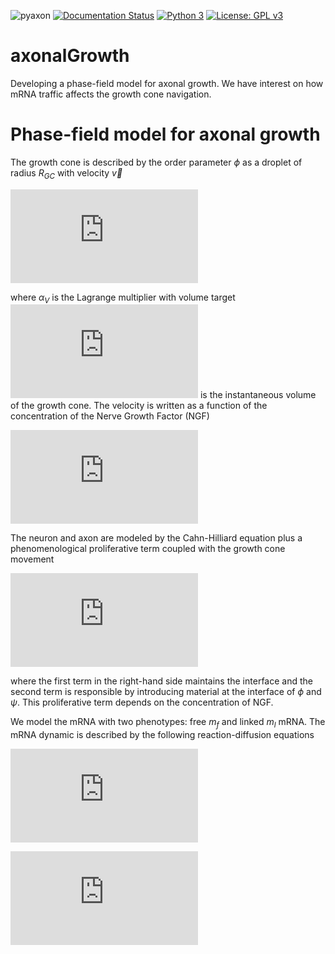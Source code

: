 ![pyaxon](https://github.com/mooniean/axonalGrowth/workflows/pyaxon/badge.svg)
[![Documentation Status](https://readthedocs.org/projects/axonalgrowth/badge/?version=latest)](https://axonalgrowth.readthedocs.io/en/latest/?badge=latest)
[![Python 3](https://pyup.io/repos/github/mooniean/axonalGrowth/python-3-shield.svg)](https://pyup.io/repos/github/mooniean/axonalGrowth)
[![License: GPL v3](https://img.shields.io/badge/License-GPLv3-blue.svg)](https://www.gnu.org/licenses/gpl-3.0)

# axonalGrowth
Developing a phase-field model for axonal growth. We have interest on how mRNA traffic affects the growth cone navigation.


# Phase-field model for axonal growth
The growth cone is described by the order parameter $\phi$ as a droplet of radius $R_{GC}$ with velocity $\vec{v}$

![equation](https://latex.codecogs.com/gif.latex?%5Cpartial_t%20%5Cpsi%20%3D%20-M%20%5Cnabla%5E2%20%5Cleft%28%208%20%5Cpsi%20%281-%5Cpsi%29%5Cleft%28%5Cpsi%20-%20%5Cfrac%7B1%7D%7B2%7D%5Cright%29%20&plus;%20%5Cvarepsilon%5E2%20%5Cnabla%5E2%20%5Cpsi%20%5Cright%29%5C%5C%20&plus;%20%5Calpha_p%20%5Cpsi%20%5Cphi%20%281-%5Cphi%29%20%5B%5Cmathrm%7BNGF%7D%5D%20%5C%2C%20%2C)

where $\alpha_V$ is the Lagrange multiplier with volume target ![equation](https://latex.codecogs.com/gif.latex?V_%7B%5Cmathrm%7Btarget%7D%7D%20%3D%20%5Cfrac%7B4%7D%7B3%7D%20%5Cpi%20R_%7BGC%7D%5E3) is the instantaneous volume of the growth cone. The velocity is written as a function of the concentration of the Nerve Growth Factor (NGF)


![equation](https://latex.codecogs.com/gif.latex?%5Cvec%7Bv%7D_%7B%5Cmathrm%7BGC%7D%7D%20%3D%20%5Cchi%28m_f%29%20%5Cfrac%7B%5Cnabla%5B%5Cmathrm%7BNGF%7D%5D%7D%7B%7C%7C%5Cnabla%5B%5Cmathrm%7BNGF%7D%5D%7C%7C%7D%5C%2C%20%2C)

The neuron and axon are modeled by the Cahn-Hilliard equation plus a phenomenological proliferative term coupled with the growth cone movement

![equation](https://latex.codecogs.com/gif.latex?%5Cpartial_t%20%5Cpsi%20%3D%20-M%20%5Cnabla%5E2%20%5Cleft%28%208%20%5Cpsi%20%281-%5Cpsi%29%5Cleft%28%5Cpsi%20-%20%5Cfrac%7B1%7D%7B2%7D%5Cright%29%20&plus;%20%5Cvarepsilon%5E2%20%5Cnabla%5E2%20%5Cpsi%20%5Cright%29%20&plus;%20%5Calpha_p%20%5Cpsi%20%5Cphi%20%281-%5Cphi%29%20%5B%5Cmathrm%7BNGF%7D%5D%20%5C%2C%20%2C)

where the first term in the right-hand side maintains the interface and the second term is responsible by introducing material at the interface of $\phi$ and $\psi$. This proliferative term depends on the concentration of NGF.



We model the mRNA with two phenotypes: free $m_f$ and linked $m_l$ mRNA. The mRNA dynamic is described by the following reaction-diffusion equations

![equation](https://latex.codecogs.com/gif.latex?%5Cpartial_t%20m_f%20%3D%20k_f%5Cnabla%5E2m_f%20-%20%5Cgamma%20m_f%20m_t%20%5Cleft%28%5Cfrac%7BM_m-m_l%7D%7BM_m%7D%5Cright%29%20-%5Clambda_f%20m_f%20%5C%5C&plus;%20%5Cfrac%7B%5Cbeta_m%20%5Cleft%281-m_t%5Cright%29m_l%7D%7Bm_t%7D%20&plus;%20%5Cnabla%5E2%20%5CXi%5E%7B%5Cnatural%7D_C%5Cleft%5Bm_f%2C%20%5Cpsi%20%5Cright%5D%20%5C%2C%20%2C)

![equation](https://latex.codecogs.com/gif.latex?%5Cpartial_t%20m_l%20%3D%20k_l%20%5Cnabla%5E2%20m_l%20-%5Cnabla%5Ccdot%5Cleft%28%5Cleft%28%5Cfrac%7BM_m-m_l%7D%7BM_m%7D%5Cright%29m_l%20m_t%20%5Cmathbf%7Bv%7D_m%5Cright%29-%5Clambda_l%20m_l%20%5C%5C%20&plus;%20%5Cgamma%20m_f%20m_t%20%5Cleft%28%5Cfrac%7BM_m-m_l%7D%7BM_m%7D%5Cright%29%20-%20%5Cfrac%7B%5Cbeta_m%20%5Cleft%281-m_t%5Cright%29m_l%7D%7Bm_t%7D%20&plus;%20%5Cnabla%5E2%20%5CXi%5E%7B%5Cnatural%7D_C%5Cleft%5Bm_l%2C%20%5Cpsi%20%5Cright%5D%20%5C%2C%20%2C)
